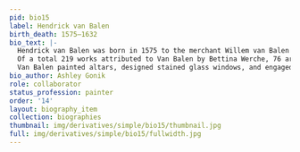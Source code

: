 ```yaml
---
pid: bio15
label: Hendrick van Balen
birth_death: 1575–1632
bio_text: |-
  Hendrick van Balen was born in 1575 to the merchant Willem van Balen and Mechtelt van Aelten. A resident of Antwerp for most of his life, he became a master (Freimeister) in the city’s Guild of St. Luke (1592/3) before embarking on a trip to Italy. During his time there, he either met or studied the works of Hans Rottenhammer, and he was also heavily influenced by the work of Tintoretto. In 1609, back in Antwerp, he was named deacon of the painters’ guild. He was also constantly praised as liefhebber, a term describing a painter or lay patron who demonstrated acute and learned appreciation of contemporary art. For example, Van Balen received this accolade together with Peter Paul Rubens and Jan Brueghel the Elder for procuring a work painted by Caravaggio. Van Balen was intimately connected to Rubens and Brueghel in both professional and social capacities: they collaborated on paintings and shared drawings, and public records attest to their mutual appointments as godparents as well as intermarriage in the next generation. Van Balen regularly worked alongside contemporaries outside of this trio, including Anthony van Dyck, one of his many pupils. He married the middle-class Margareta Briers (1604) and fathered eleven children, three of whom—Jaspar, Hendrick the Younger, and Jan, the most successful—became painters. He died on July 17, 1632.
  Of a total 219 works attributed to Van Balen by Bettina Werche, 76 are either confidently or tentatively identified as collaborations with Jan Brueghel the Elder. Their earliest work together—“The Judgment of Paris” (Berlin) —was painted in 1600. Van Balen’s oeuvre, as described by Werche, spans three periods and several genres. The first period starts with his ascension as Freimeister and covers his early works through 1608. Van Balen absorbed the late Mannerist tendencies of Italian art in the 1590s, yet the works produced after his return to Antwerp demonstrate a reinvigorated Flemish influence on his figuration. The second period of 1609–25 involves the radical adoption of Rubens’ style as well as its subversion, particularly through his characteristically small format. Finally, the third period of 1625–32 is bounded by the deaths of Brueghel and Van Balen. At this time Van Balen concentrated more on central, plot-driven scenes by painting fewer and larger figures. The productive cooperation between the Brueghel and Van Balen families continued in this period with Jan Breughel the Younger’s contributions to about 50 works, although Hendrick’s son Jan van Balen would sever the connection upon his father’s death.
  Van Balen painted altars, designed stained glass windows, and engaged with the copper plate as a medium, but he is best known for his myriad cabinet paintings (Kabinettbilder). Through most of his career, he painted heavily populated scenes related to mythology, allegory, and biblical history with a preference for nude female mythical figures and personifications. In the realm of religious iconography, Van Balen contributed to the development of the floral wreath (Blumenkränzen) type of Madonna and Child depiction.
bio_author: Ashley Gonik
role: collaborator
status_profession: painter
order: '14'
layout: biography_item
collection: biographies
thumbnail: img/derivatives/simple/bio15/thumbnail.jpg
full: img/derivatives/simple/bio15/fullwidth.jpg
---
```

